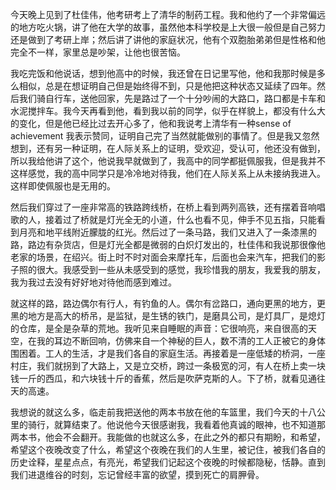 今天晚上见到了杜佳伟，他考研考上了清华的制药工程。我和他约了一个非常偏远的地方吃火锅，讲了他在大学的故事，虽然他本科学校是上大很一般但是自己努力还是做到了考研上岸；然后讲了讲他的家庭状况，他有个双胞胎弟弟但是性格和他完全不一样，家里总是吵架，让他也很苦恼。

我吃完饭和他说话，想到他高中的时候，我还曾在日记里写他，他和我那时候是多么相似，总是在想证明自己但是始终得不到，只是他把这种状态又延续了四年。然后我们骑自行车，送他回家，先是路过了一个十分吵闹的大路口，路口都是卡车和水泥搅拌车。我今天再看到他，看到我以前的同学，似乎在样貌上，都没有什么大的变化，但是他已经比过去开心多了，他和我说考上清华有一种sense of achievement 我表示赞同，证明自己完了当然就能做别的事情了。但是我又忽然想到，还有另一种证明，在人际关系上的证明，受欢迎，受认可，他还没有做到，所以我给他讲了这个，他说我早就做到了，我高中的同学都挺佩服我，但是我并不这样感觉，我的高中同学只是冷冷地对待我，他们在人际关系上从未接纳我进入。这样即使佩服也是无用的。

然后我们穿过了一座非常高的铁路跨线桥，在桥上看到两列高铁，还有摆着音响唱歌的人，接着过了桥就是灯光全无的小道，什么也看不见，伸手不见五指，只能看到月亮和地平线附近朦胧的红光。然后过了一条马路，我们又进入了一条漆黑的路，路边有杂货店，但是灯光全都是微弱的白炽灯发出的，杜佳伟和我说那很像他老家的场景，在绍兴。街上时不时对面会来摩托车，后面也会来汽车，把我们的影子照的很大。我感受到一些从未感受到的感觉，我珍惜我的朋友，我爱我的朋友，我为我过去没有好好地对待他而感到难过。

就这样的路，路边偶尔有行人，有钓鱼的人。偶尔有岔路口，通向更黑的地方，更黑的地方是高大的桥吊，是监狱，是生锈的铁门，是磨具公司，是灯具厂，是熄灯的仓库，是全是杂草的荒地。我听见来自睡眠的声音：它很响亮，来自很高的天空，在我的耳边不断回响，仿佛来自一个神秘的巨人，数不清的工人正被它的身体围困着。工人的生活，才是我们各自的家庭生活。再接着是一座低矮的桥洞，一座村庄，我们就拐到了大路上，又是立交桥，跨过一条极宽的河，有人在桥上卖一块钱一斤的西瓜，和六块钱十斤的香蕉，然后是吹萨克斯的人。下了桥，就看见通往天的高速。

我想说的就这么多，临走前我把送他的两本书放在他的车篮里，我们今天的十八公里的骑行，就算结束了。他说他今天很感谢我，我看着他真诚的眼神，也不知道那两本书，他会不会翻开。我能做的也就这么多，在此之外的都只有期盼，和希望，希望这个夜晚改变了什么，希望这个夜晚在我们的人生里，被记住，被我们各自的历史诠释，星星点点，有亮光，希望我们记起这个夜晚的时候都隐秘，恬静。直到我们进退维谷的时刻，忘记曾经丰富的欲望，摸到死亡的肩胛骨。